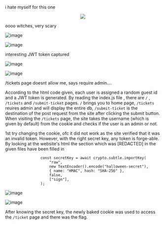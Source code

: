 i hate myself for this one



<p align="center">
    <img src="https://github.com/user-attachments/assets/f896f9e4-0fbc-4b00-8fcb-e804c7981a1e">
</p>


oooo witches, very scary


![image](https://github.com/user-attachments/assets/815064ef-5c8f-4a96-952b-f9939ca4da12)

![image](https://github.com/user-attachments/assets/d76a2972-7d81-4c2f-b64b-d4aabb70dd69)

interesting JWT token captured


![image](https://github.com/user-attachments/assets/fa55a851-c363-43e4-8fa2-498e93b27249)


![image](https://github.com/user-attachments/assets/4c69524e-6ce9-4d4f-a5a2-6bb287f23c95)


/tickets page doesnt allow me, says require admin....

According to the html code given, each user is assigned a random guest id and a JWT token is generated. By reading the index.js file , there are ```/``` , ```/tickets``` and ```/submit-ticket``` pages. 
```/``` brings you to home page, ```/tickets``` reuires admin and will display the entire db, ```/submit-ticket``` is the destination of the post request from the site after clicking the submit button. 
When visiting the ```/tickets``` page, the site takes the username (which is given by default) from the cookie and checks if the user is an admin or not. 

1st try changing the cookie, ofc it did not work as the site verified that it was an invalid token. However, with the right secret key, any token is forge-able. By looking at the website's html the section which was [REDACTED] in the given files have been filled in 
```
                const secretKey = await crypto.subtle.importKey(
                    "raw",
                    new TextEncoder().encode("halloween-secret"),
                    { name: "HMAC", hash: "SHA-256" },
                    false,
                    ["sign"],
                );
```

![image](https://github.com/user-attachments/assets/5520787b-d6b7-4630-91c6-f3e2a4d151ef)

![image](https://github.com/user-attachments/assets/a556844a-f572-488b-9ead-bb97a48ec4e6)



After knowing the secret key, the newly baked cookie was used to access the ```/ticket``` page and there was the flag. 




